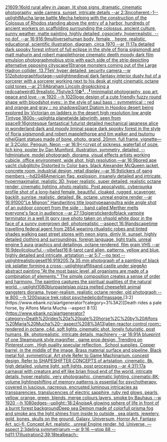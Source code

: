[2160](https://www.ebank.nz/aiartgenerator?category=2160)[9:16](https://www.ebank.nz/aiartgenerator?category=9%3A16)[old rural alley in Japan, lit shop signs, dramatic, cinematic photography, wide camera, sunset, intricate details --ar 2:3](https://www.ebank.nz/aiartgenerator?category=old%20rural%20alley%20in%20Japan%2C%20lit%20shop%20signs%2C%20dramatic%2C%20cinematic%20photography%2C%20wide%20camera%2C%20sunset%2C%20intricate%20details%20--ar%202%3A3)[incoherent:-1](https://www.ebank.nz/aiartgenerator?category=incoherent%3A-1)[--uplight](https://www.ebank.nz/aiartgenerator?category=--uplight)[Mucha,](https://www.ebank.nz/aiartgenerator?category=Mucha%2C)[large battle Mecha helping with the construction of the Colossus of Rhodos standing above the entry of a harbor, hundreds of ancient workers on scaffolding surrounding the colossus, ancient culture, sunny weather, matte painting, highly detailed, cgsociety, hyperrealistic, --no dof, --ar 16:9](https://www.ebank.nz/aiartgenerator?category=large%20battle%20Mecha%20helping%20with%20the%20construction%20of%20the%20Colossus%20of%20Rhodos%20standing%20above%20the%20entry%20of%20a%20harbor%2C%20hundreds%20of%20ancient%20workers%20on%20scaffolding%20surrounding%20the%20colossus%2C%20ancient%20culture%2C%20sunny%20weather%2C%20matte%20painting%2C%20highly%20detailed%2C%20cgsociety%2C%20hyperrealistic%2C%20--no%20dof%2C%20--ar%2016%3A9)[16:9](https://www.ebank.nz/aiartgenerator?category=16%3A9)[multiverse](https://www.ebank.nz/aiartgenerator?category=multiverse)[human body, female, , hegre, realistic, educational, scientific illustration, diagram, circa 1970 --ar 11:17](https://www.ebank.nz/aiartgenerator?category=human%20body%2C%20female%2C%20%2C%20hegre%2C%20realistic%2C%20educational%2C%20scientific%20illustration%2C%20diagram%2C%20circa%201970%20--ar%2011%3A17)[a detailed dark spooky forest infront of full eclipse in the style of floria sigismondi and matt mahurin and robert mapplethorpe cinematic depth moody dark film emulsion photograph](https://www.ebank.nz/aiartgenerator?category=a%20detailed%20dark%20spooky%20forest%20infront%20of%20full%20eclipse%20in%20the%20style%20of%20floria%20sigismondi%20and%20matt%20mahurin%20and%20robert%20mapplethorpe%20cinematic%20depth%20moody%20dark%20film%20emulsion%20photograph)[mobius strip with each side of the strip depicting alternative opposing cityscape](https://www.ebank.nz/aiartgenerator?category=mobius%20strip%20with%20each%20side%20of%20the%20strip%20depicting%20alternative%20opposing%20cityscape)[1](https://www.ebank.nz/aiartgenerator?category=1)[Strange monsters coming out of the Large Hadron collider, 13.7TeV, hyper detailed, security camera --w 512](https://www.ebank.nz/aiartgenerator?category=Strange%20monsters%20coming%20out%20of%20the%20Large%20Hadron%20collider%2C%2013.7TeV%2C%20hyper%20detailed%2C%20security%20camera%20--w%20512)[photograph](https://www.ebank.nz/aiartgenerator?category=photograph)[footage](https://www.ebank.nz/aiartgenerator?category=footage)[—uplight](https://www.ebank.nz/aiartgenerator?category=%E2%80%94uplight)[medieval dark fantasy interior dusty hut of a sorcerer with a sorcerer working next to his desk at night cinematic octane cold tones --ar 21:9](https://www.ebank.nz/aiartgenerator?category=medieval%20dark%20fantasy%20interior%20dusty%20hut%20of%20a%20sorcerer%20with%20a%20sorcerer%20working%20next%20to%20his%20desk%20at%20night%20cinematic%20octane%20cold%20tones%20--ar%2021%3A9)[Abraham Lincoln dropkicking a redcoat](https://www.ebank.nz/aiartgenerator?category=Abraham%20Lincoln%20dropkicking%20a%20redcoat)[weird](https://www.ebank.nz/aiartgenerator?category=weird)[0.9](https://www.ebank.nz/aiartgenerator?category=0.9)[realistic](https://www.ebank.nz/aiartgenerator?category=realistic)[.75](https://www.ebank.nz/aiartgenerator?category=.75)[style](https://www.ebank.nz/aiartgenerator?category=style)[3:1](https://www.ebank.nz/aiartgenerator?category=3%3A1)[(✿╹◡╹)](https://www.ebank.nz/aiartgenerator?category=%28%E2%9C%BF%E2%95%B9%E2%97%A1%E2%95%B9%29)[minimalist photography, pop art, peace and love --w 1920 --h 1020](https://www.ebank.nz/aiartgenerator?category=minimalist%20photography%2C%20pop%20art%2C%20peace%20and%20love%20--w%201920%20--h%201020)[logo design of a cute friendly fuzzy round shape with bloodshot eyes:: in the style of saul bass :: symmetrical :: red and orange and gray  :: no shadows](https://www.ebank.nz/aiartgenerator?category=logo%20design%20of%20a%20cute%20friendly%20fuzzy%20round%20shape%20with%20bloodshot%20eyes%3A%3A%20in%20the%20style%20of%20saul%20bass%20%3A%3A%20symmetrical%20%3A%3A%20red%20and%20orange%20and%20gray%20%20%3A%3A%20no%20shadows)[Giant Diatom in Hoodoo desert being explored by Victorian  on ladders in the desert high resolution low angle Tintype 1800s](https://www.ebank.nz/aiartgenerator?category=Giant%20Diatom%20in%20Hoodoo%20desert%20being%20explored%20by%20Victorian%20%20on%20ladders%20in%20the%20desert%20high%20resolution%20low%20angle%20Tintype%201800s)[--uplight](https://www.ebank.nz/aiartgenerator?category=--uplight)[a planetwide labyrinth, seen from space](https://www.ebank.nz/aiartgenerator?category=a%20planetwide%20labyrinth%2C%20seen%20from%20space)[9:16](https://www.ebank.nz/aiartgenerator?category=9%3A16)[grotesque fantastical futurist detailed mechanical japanese alice in wonderland dark and moody liminal space dark spooky forest in the style of floria sigismondi and robert mapplethorpe and tim walker and tsutomu nihei](https://www.ebank.nz/aiartgenerator?category=grotesque%20fantastical%20futurist%20detailed%20mechanical%20japanese%20alice%20in%20wonderland%20dark%20and%20moody%20liminal%20space%20dark%20spooky%20forest%20in%20the%20style%20of%20floria%20sigismondi%20and%20robert%20mapplethorpe%20and%20tim%20walker%20and%20tsutomu%20nihei)[Giant statues made of bone, photo, grand, 20mm, full frame, vignette—ar 3:2](https://www.ebank.nz/aiartgenerator?category=Giant%20statues%20made%20of%20bone%2C%20photo%2C%20grand%2C%2020mm%2C%20full%20frame%2C%20vignette%E2%80%94ar%203%3A2)[Color. Penguin. Neon --ar 16:9](https://www.ebank.nz/aiartgenerator?category=Color.%20Penguin.%20Neon%20--ar%2016%3A9)[<<crypt of sickness, waterfall of ooze, lich king, poster by Dan Mumford, illustration, symmetry, detailed, --hd](https://www.ebank.nz/aiartgenerator?category=%3C%3Ccrypt%20of%20sickness%2C%20waterfall%20of%20ooze%2C%20lich%20king%2C%20poster%20by%20Dan%20Mumford%2C%20illustration%2C%20symmetry%2C%20detailed%2C%20--hd)[miniature, model photograph, diorama, visual effects artists working cubicle, office environment, wide shot, high resolution —ar 16:9](https://www.ebank.nz/aiartgenerator?category=miniature%2C%20model%20photograph%2C%20diorama%2C%20visual%20effects%20artists%20working%20cubicle%2C%20office%20environment%2C%20wide%20shot%2C%20high%20resolution%20%E2%80%94ar%2016%3A9)[bored ape yacht club](https://www.ebank.nz/aiartgenerator?category=bored%20ape%20yacht%20club)[glitchy Distorted tv Color bars, black Alexander McQueen jacket, concrete room, industrial design, retail display —ar 16:9](https://www.ebank.nz/aiartgenerator?category=glitchy%20Distorted%20tv%20Color%20bars%2C%20black%20Alexander%20McQueen%20jacket%2C%20concrete%20room%2C%20industrial%20design%2C%20retail%20display%20%E2%80%94ar%2016%3A9)[stickers of gang members --hd](https://www.ebank.nz/aiartgenerator?category=stickers%20of%20gang%20members%20--hd)[2048](https://www.ebank.nz/aiartgenerator?category=2048)[American flag, explosion, insanely detailed and intricate, hypermaximalist, realistic 3D, hyper realistic, super detailed, realistic octane render, cinematic lighting, photo realistic, Post apocalyptic, cyberpunk](https://www.ebank.nz/aiartgenerator?category=American%20flag%2C%20explosion%2C%20insanely%20detailed%20and%20intricate%2C%20hypermaximalist%2C%20realistic%203D%2C%20hyper%20realistic%2C%20super%20detailed%2C%20realistic%20octane%20render%2C%20cinematic%20lighting%2C%20photo%20realistic%2C%20Post%20apocalyptic%2C%20cyberpunk)[a profile shot of a long-haird female, beautiful, cloaked, rugged, scavenger, backlit, sunrise, realistic, detailed, 8k, octane, unreal engine render --ar 16:9](https://www.ebank.nz/aiartgenerator?category=a%20profile%20shot%20of%20a%20long-haird%20female%2C%20beautiful%2C%20cloaked%2C%20rugged%2C%20scavenger%2C%20backlit%2C%20sunrise%2C%20realistic%2C%20detailed%2C%208k%2C%20octane%2C%20unreal%20engine%20render%20--ar%2016%3A9)[1000](https://www.ebank.nz/aiartgenerator?category=1000)["Le Mignon" Handwriting title logotype](https://www.ebank.nz/aiartgenerator?category=%22Le%20Mignon%22%20Handwriting%20title%20logotype)[aang](https://www.ebank.nz/aiartgenerator?category=aang)[ultra wide angle shot of an outdoor concert from the side : : band called Merther melts everyone's face in audience --ar 27:13](https://www.ebank.nz/aiartgenerator?category=ultra%20wide%20angle%20shot%20of%20an%20outdoor%20concert%20from%20the%20side%20%3A%20%3A%20band%20called%20Merther%20melts%20everyone%27s%20face%20in%20audience%20--ar%2027%3A13)[giger](https://www.ebank.nz/aiartgenerator?category=giger)[sticker](https://www.ebank.nz/aiartgenerator?category=sticker)[dof](https://www.ebank.nz/aiartgenerator?category=dof)[black vampire terminator in a well lit gory rave photo taken on vhs](https://www.ebank.nz/aiartgenerator?category=black%20vampire%20terminator%20in%20a%20well%20lit%20gory%20rave%20photo%20taken%20on%20vhs)[old white door in the face of a sunny overgrown dell, photorealistic --aspect 16:9](https://www.ebank.nz/aiartgenerator?category=old%20white%20door%20in%20the%20face%20of%20a%20sunny%20overgrown%20dell%2C%20photorealistic%20--aspect%2016%3A9)[landscape](https://www.ebank.nz/aiartgenerator?category=landscape)[time travelling federal agent from 2854 wearing ritualistic robes and tinted shades walking past street stores with neon signs, dimly lit, sunset, highly detailed clothing and surroundings, foreign language, light trails, unreal engine 5 aura graphics and detailings, octane rendered, film grain VHS --ar 16:9](https://www.ebank.nz/aiartgenerator?category=time%20travelling%20federal%20agent%20from%202854%20wearing%20ritualistic%20robes%20and%20tinted%20shades%20walking%20past%20street%20stores%20with%20neon%20signs%2C%20dimly%20lit%2C%20sunset%2C%20highly%20detailed%20clothing%20and%20surroundings%2C%20foreign%20language%2C%20light%20trails%2C%20unreal%20engine%205%20aura%20graphics%20and%20detailings%2C%20octane%20rendered%2C%20film%20grain%20VHS%20--ar%2016%3A9)[devil](https://www.ebank.nz/aiartgenerator?category=devil)[colourful,](https://www.ebank.nz/aiartgenerator?category=colourful%2C)[--vibefast](https://www.ebank.nz/aiartgenerator?category=--vibefast)[16:8](https://www.ebank.nz/aiartgenerator?category=16%3A8)[-](https://www.ebank.nz/aiartgenerator?category=-)[tarot card alien, patterns, yellow and blue, highly detailed and intricate, artstation --ar 5:7 --no text --uplight](https://www.ebank.nz/aiartgenerator?category=tarot%20card%20alien%2C%20patterns%2C%20yellow%20and%20blue%2C%20highly%20detailed%20and%20intricate%2C%20artstation%20--ar%205%3A7%20--no%20text%20--uplight)[realistic](https://www.ebank.nz/aiartgenerator?category=realistic)[gesell](https://www.ebank.nz/aiartgenerator?category=gesell)[16:9](https://www.ebank.nz/aiartgenerator?category=16%3A9)[1920](https://www.ebank.nz/aiartgenerator?category=1920)[5:7](https://www.ebank.nz/aiartgenerator?category=5%3A7)[a 35 mm photograph of a painting of black ink splatter forming a cross](https://www.ebank.nz/aiartgenerator?category=a%2035%20mm%20photograph%20of%20a%20painting%20of%20black%20ink%20splatter%20forming%20a%20cross)[--uplight](https://www.ebank.nz/aiartgenerator?category=--uplight)[graffiti](https://www.ebank.nz/aiartgenerator?category=graffiti)[sand castle under siege](https://www.ebank.nz/aiartgenerator?category=sand%20castle%20under%20siege)[An abstract painting "At the most basic level, all organisms are made of a combination of elements." The simple composition creates a sense of order and harmony. The painting captures the spiritual qualities of the natural world. --uplight](https://www.ebank.nz/aiartgenerator?category=An%20abstract%20painting%20%22At%20the%20most%20basic%20level%2C%20all%20organisms%20are%20made%20of%20a%20combination%20of%20elements.%22%20The%20simple%20composition%20creates%20a%20sense%20of%20order%20and%20harmony.%20The%20painting%20captures%20the%20spiritual%20qualities%20of%20the%20natural%20world.%20--uplight)[1080](https://www.ebank.nz/aiartgenerator?category=1080)[blur](https://www.ebank.nz/aiartgenerator?category=blur)[pastel](https://www.ebank.nz/aiartgenerator?category=pastel)[slap pizza melted cheese](https://www.ebank.nz/aiartgenerator?category=slap%20pizza%20melted%20cheese)[felt animal gangsters diorama, hyper-realism, realistic octane render, old photograph --w 800 --h 1200](https://www.ebank.nz/aiartgenerator?category=felt%20animal%20gangsters%20diorama%2C%20hyper-realism%2C%20realistic%20octane%20render%2C%20old%20photograph%20--w%20800%20--h%201200)[space trek robot psychedelic](https://www.ebank.nz/aiartgenerator?category=space%20trek%20robot%20psychedelic)[dof](https://www.ebank.nz/aiartgenerator?category=dof)[massage.](https://www.ebank.nz/aiartgenerator?category=massage.)[3:2](https://www.ebank.nz/aiartgenerator?category=3%3A2)[Death rides a pale horse, by Alfons Maria Mucha --aspect 8:13](https://www.ebank.nz/aiartgenerator?category=Death%20rides%20a%20pale%20horse%2C%20by%20Alfons%20Maria%20Mucha%20--aspect%208%3A13)[alien reactor control room:: rendered in octane, c4d, soft lights, cinematic shot, lonely futuristic, post humans, 8k, photorealistic, intricate details, machinery --ar 16:9](https://www.ebank.nz/aiartgenerator?category=alien%20reactor%20control%20room%3A%3A%20rendered%20in%20octane%2C%20c4d%2C%20soft%20lights%2C%20cinematic%20shot%2C%20lonely%20futuristic%2C%20post%20humans%2C%208k%2C%20photorealistic%2C%20intricate%20details%2C%20machinery%20--ar%2016%3A9)[1](https://www.ebank.nz/aiartgenerator?category=1)[A blueprint of one Steampunk style magnifier , game prop design,  Trending on Pinterest.com , High quality specular reflection ,  School supplies,  Copper  barrel, in the middle of the image, Brass material surface and pipeline,  Black metal foil, symmetrical,  Art style Refer to Game Machinarium.  concept design, Refer to SHAPESHIFTER CONCEPTS  of artstation, cinematic,  8k, high detailed,  volume light,  soft lights,  post processing    --ar 4:3](https://www.ebank.nz/aiartgenerator?category=A%20blueprint%20of%20one%20Steampunk%20style%20magnifier%20%2C%20game%20prop%20design%2C%20%20Trending%20on%20Pinterest.com%20%2C%20High%20quality%20specular%20reflection%20%2C%20%20School%20supplies%2C%20%20Copper%20%20barrel%2C%20in%20the%20middle%20of%20the%20image%2C%20Brass%20material%20surface%20and%20pipeline%2C%20%20Black%20metal%20foil%2C%20symmetrical%2C%20%20Art%20style%20Refer%20to%20Game%20Machinarium.%20%20concept%20design%2C%20Refer%20to%20SHAPESHIFTER%20CONCEPTS%20%20of%20artstation%2C%20cinematic%2C%20%208k%2C%20high%20detailed%2C%20%20volume%20light%2C%20%20soft%20lights%2C%20%20post%20processing%20%20%20%20--ar%204%3A3)[11:17](https://www.ebank.nz/aiartgenerator?category=11%3A17)[a carnaval with creature and elf like brian froud end of the world, intricate details, hyper realistic, very photographic, cinematic lighting, cinematic;8K; volume lighting](https://www.ebank.nz/aiartgenerator?category=a%20carnaval%20with%20creature%20and%20elf%20like%20brian%20froud%20end%20of%20the%20world%2C%20intricate%20details%2C%20hyper%20realistic%2C%20very%20photographic%2C%20cinematic%20lighting%2C%20cinematic%3B8K%3B%20volume%20lighting)[shifting of memory patterns is essential for psychotherapy, covered in luscious, nacreous, encrusted luminous intricacies as transparencies, translucencies of electric sapphire, ruby red glows, pearls, yellow, orange, green, blends, merge colours layers, smoke by Bauhaus --w 1920 --h 1080](https://www.ebank.nz/aiartgenerator?category=shifting%20of%20memory%20patterns%20is%20essential%20for%20psychotherapy%2C%20covered%20in%20luscious%2C%20nacreous%2C%20encrusted%20luminous%20intricacies%20as%20transparencies%2C%20translucencies%20of%20electric%20sapphire%2C%20ruby%20red%20glows%2C%20pearls%2C%20yellow%2C%20orange%2C%20green%2C%20blends%2C%20merge%20colours%20layers%2C%20smoke%20by%20Bauhaus%20--w%201920%20--h%201080)[edges](https://www.ebank.nz/aiartgenerator?category=edges)[--uplight](https://www.ebank.nz/aiartgenerator?category=--uplight)[::](https://www.ebank.nz/aiartgenerator?category=%3A%3A)[18:24](https://www.ebank.nz/aiartgenerator?category=18%3A24)[noise](https://www.ebank.nz/aiartgenerator?category=noise)[A glowing sphere of life in front of a burnt forest background](https://www.ebank.nz/aiartgenerator?category=A%20glowing%20sphere%20of%20life%20in%20front%20of%20a%20burnt%20forest%20background)[Deep sea Demon made of colorfull prisma fog and smoke ans the light shines from inside to outside , sea plants, jewelery, gold, bones, skulls on the ground, Galaxy, Universum, Horror Art, Fantasy Art, sci-fi, Concept Art, realistic , unreal Engine render, hd, Universe, —aspect 2:3](https://www.ebank.nz/aiartgenerator?category=Deep%20sea%20Demon%20made%20of%20colorfull%20prisma%20fog%20and%20smoke%20ans%20the%20light%20shines%20from%20inside%20to%20outside%20%2C%20sea%20plants%2C%20jewelery%2C%20gold%2C%20bones%2C%20skulls%20on%20the%20ground%2C%20Galaxy%2C%20Universum%2C%20Horror%20Art%2C%20Fantasy%20Art%2C%20sci-fi%2C%20Concept%20Art%2C%20realistic%20%2C%20unreal%20Engine%20render%2C%20hd%2C%20Universe%2C%20%E2%80%94aspect%202%3A3)[deliria symmetriarum —ar 9:16 —stop 88 --hd](https://www.ebank.nz/aiartgenerator?category=deliria%20symmetriarum%20%E2%80%94ar%209%3A16%20%E2%80%94stop%2088%20--hd)[11:17](https://www.ebank.nz/aiartgenerator?category=11%3A17)[illustration](https://www.ebank.nz/aiartgenerator?category=illustration)[2:3](https://www.ebank.nz/aiartgenerator?category=2%3A3)[9:18](https://www.ebank.nz/aiartgenerator?category=9%3A18)[teal](https://www.ebank.nz/aiartgenerator?category=teal)[beach::](https://www.ebank.nz/aiartgenerator?category=beach%3A%3A)